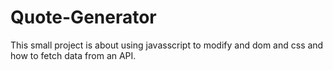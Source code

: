 # Quote-Generator
This small project is about using javasscript to modify and dom and css and how to fetch data from an API.
